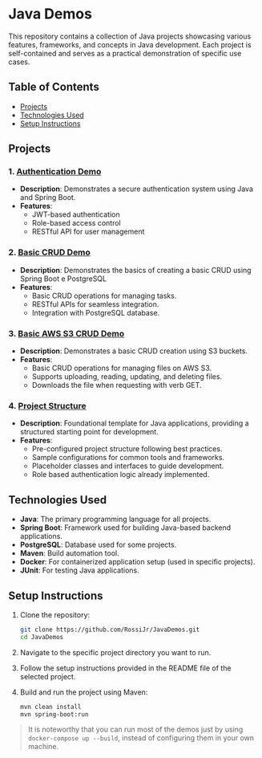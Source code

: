 # Java Demos

This repository contains a collection of Java projects showcasing various features, frameworks, and concepts in Java development. Each project is self-contained and serves as a practical demonstration of specific use cases.

## Table of Contents

- [Projects](#projects)
- [Technologies Used](#technologies-used)
- [Setup Instructions](#setup-instructions)

## Projects

### 1. [Authentication Demo](https://github.com/RossiJr/JavaDemos/tree/main/Authentication)
- **Description**: Demonstrates a secure authentication system using Java and Spring Boot.
- **Features**:
  - JWT-based authentication
  - Role-based access control
  - RESTful API for user management

### 2. [Basic CRUD Demo](https://github.com/RossiJr/JavaDemos/tree/main/BasicCRUD)
- **Description**: Demonstrates the basics of creating a basic CRUD using Spring Boot e PostgreSQL
- **Features**:
  - Basic CRUD operations for managing tasks.
  - RESTful APIs for seamless integration.
  - Integration with PostgreSQL database.

### 3. [Basic AWS S3 CRUD Demo](https://github.com/RossiJr/JavaDemos/tree/main/AWSS3-CRUD)
- **Description**: Demonstrates a basic CRUD creation using S3 buckets.
- **Features**:
  - Basic CRUD operations for managing files on AWS S3.
  - Supports uploading, reading, updating, and deleting files.
  - Downloads the file when requesting with verb GET.

### 4. [Project Structure](https://github.com/RossiJr/JavaDemos/tree/main/ProjectStructure)
- **Description**: Foundational template for Java applications, providing a structured starting point for development.
- **Features**:
  - Pre-configured project structure following best practices.
  - Sample configurations for common tools and frameworks.
  - Placeholder classes and interfaces to guide development.
  - Role based authentication logic already implemented.

## Technologies Used

- **Java**: The primary programming language for all projects.
- **Spring Boot**: Framework used for building Java-based backend applications.
- **PostgreSQL**: Database used for some projects.
- **Maven**: Build automation tool.
- **Docker**: For containerized application setup (used in specific projects).
- **JUnit**: For testing Java applications.

## Setup Instructions

1. Clone the repository:

   ```bash
   git clone https://github.com/RossiJr/JavaDemos.git
   cd JavaDemos
   ```

2. Navigate to the specific project directory you want to run.

3. Follow the setup instructions provided in the README file of the selected project.

4. Build and run the project using Maven:

   ```bash
   mvn clean install
   mvn spring-boot:run

> It is noteworthy that you can run most of the demos just by using `docker-compose up --build`, instead of configuring them in your own machine.
